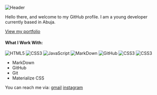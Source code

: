 ![Header](https://capsule-render.vercel.app/api?type=waving&height=150&color=gradient&text=Blessing%20Jamgbadi&textBg=false&fontColor=fff&fontSize=50&section=header)

Hello there, and welcome to my GitHub profile. I am a young developer currently based in Abuja.

[View my portfolio](https://blessing-j19.github.io)

#### What I Work With:
![HTML5](https://img.shields.io/badge/-HTML5-E34F26?style=flat-square&logo=html5&logoColor=white)
![CSS3](https://img.shields.io/badge/-CSS3-1572B6?style=flat-square&logo=css5&logoColor=white)
![JavaScript](https://img.shields.io/badge/-JavaScript-F0DB4F?style=flat-square&logo=javascript&logoColor=white)
![MarkDown](https://img.shields.io/badge/-CSS3-1572B6?style=flat-square&logo=css5&logoColor=white)
![GitHub](https://img.shields.io/badge/-GitHub-4078c0?style=flat-square&logo=github&logoColor=white)
![CSS3](https://img.shields.io/badge/-CSS3-1572B6?style=flat-square&logo=css5&logoColor=white)
![CSS3](https://img.shields.io/badge/-CSS3-1572B6?style=flat-square&logo=css5&logoColor=white)
- MarkDown
- GitHub
- Git
- Materialize CSS

You can reach me via: [gmail](blessingjamgbadi19@gmail.com) [instagram](https://blessing_jamgbadi)
<!--
**blessing-j19/blessing-j19** is a ✨ _special_ ✨ repository because its `README.md` (this file) appears on your GitHub profile.


Here are some ideas to get you started:

- 🔭 I’m currently working on ...
- 🌱 I’m currently learning ...
- 👯 I’m looking to collaborate on ...
- 🤔 I’m looking for help with ...
- 💬 Ask me about ...
- 📫 How to reach me: ...
- 😄 Pronouns: ...
- ⚡ Fun fact: ...
-->
